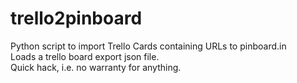 # trello2pinboard
Python script to import Trello Cards containing URLs to pinboard.in   
Loads a trello board export json file.   
Quick hack, i.e. no warranty for anything.
